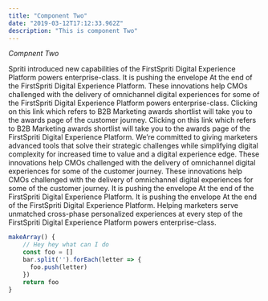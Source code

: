 ```yaml
---
title: "Component Two"
date: "2019-03-12T17:12:33.962Z"
description: "This is component Two"
---
```


_Compnent Two_

Spriti introduced new capabilities of the FirstSpriti Digital Experience Platform powers enterprise-class. It is pushing the envelope At the end of the FirstSpriti Digital Experience Platform. These innovations help CMOs challenged with the delivery of omnichannel digital experiences for some of the FirstSpriti Digital Experience Platform powers enterprise-class. Clicking on this link which refers to B2B Marketing awards shortlist will take you to the awards page of the customer journey. Clicking on this link which refers to B2B Marketing awards shortlist will take you to the awards page of the FirstSpriti Digital Experience Platform. We’re committed to giving marketers advanced tools that solve their strategic challenges while simplifying digital complexity for increased time to value and a digital experience edge. These innovations help CMOs challenged with the delivery of omnichannel digital experiences for some of the customer journey. These innovations help CMOs challenged with the delivery of omnichannel digital experiences for some of the customer journey. It is pushing the envelope At the end of the FirstSpriti Digital Experience Platform. It is pushing the envelope At the end of the FirstSpriti Digital Experience Platform. Helping marketers serve unmatched cross-phase personalized experiences at every step of the FirstSpriti Digital Experience Platform powers enterprise-class.

```javascript
makeArray() {
    // Hey hey what can I do
    const foo = []
    bar.split('').forEach(letter => {
      foo.push(letter)
    })
    return foo
}
```
